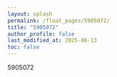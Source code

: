 ```yaml
---
layout: splash
permalink: /float_pages/5905072/
title: "5905072"
author_profile: false
last_modified_at: 2025-06-13
toc: false
---
```

 
5905072
